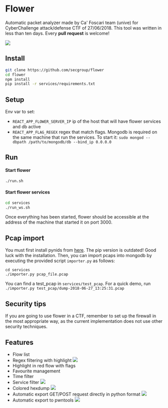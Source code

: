 Flower
======
Automatic packet analyzer made by Ca' Foscari team (unive) for CyberChallenge attack/defense CTF of 27/06/2018.
This tool was written in less than ten days. Every **pull request** is welcome!

![](https://github.com/secgroup/flower/blob/master/demo_images/demo3.png?raw=true)

## Install
```bash
git clone https://github.com/secgroup/flower
cd flower
npm install 
pip install -r services/requirements.txt
```

## Setup
Env var to set:
- `REACT_APP_FLOWER_SERVER_IP` ip of the host that will have flower services and db active
- `REACT_APP_FLAG_REGEX` regex that match flags. 
Mongodb is required on the same machine that run the services.
To start it: `sudo mongod --dbpath /path/to/mongodb/db --bind_ip 0.0.0.0` 


## Run

#### Start flower
```bash
./run.sh
```
#### Start flower services
```bash
cd services
./run_ws.sh
```
Once everything has been started, flower should be accessible at the address of the machine that started it on port 3000.


## Pcap import
You must first install pynids from [here](https://github.com/MITRECND/pynids). The pip version is outdated! Good luck with the installation.
Then, you can import pcaps into mongodb by executing the provided script `importer.py` as follows:
```
cd services
./importer.py pcap_file.pcap
```
You can find a test_pcap in `services/test_pcap`. For a quick demo, run `./importer.py test_pcap/dump-2018-06-27_13:25:31.pcap`

## Security tips
If you are going to use flower in a CTF, remember to set up the firewall in the most appropriate way, as the current implementation does not use other security techniques.

## Features
- Flow list
- Regex filtering with highlight
![](https://github.com/secgroup/flower/blob/master/demo_images/demo_search_hilight.png?raw=true)
- Highlight in red flow with flags
- Favourite management
- Time filter
- Service filter
![](https://github.com/secgroup/flower/blob/master/demo_images/demo_service_selection.png)
- Colored hexdump
![](https://github.com/secgroup/flower/blob/master/demo_images/demo_hex_dump.png?raw=true)
- Automatic export GET/POST request directly in python format
![](https://github.com/secgroup/flower/blob/master/demo_images/demo_request_export.png)
- Automatic export to pwntools
![](https://github.com/secgroup/flower/blob/master/demo_images/demp_export_pwn.png)
